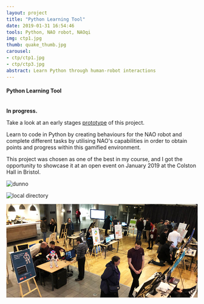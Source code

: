 ```yaml
---
layout: project
title: "Python Learning Tool"
date: 2019-01-31 16:54:46
tools: Python, NAO robot, NAOqi
img: ctp1.jpg
thumb: quake_thumb.jpg
carousel:
- ctp/ctp1.jpg
- ctp/ctp3.jpg
abstract: Learn Python through human-robot interactions
---
```

#### Python Learning Tool

<br><b>In progress.</b>

Take a look at an early stages [prototype](https://www.youtube.com/watch?v=2YFnfZBKT6Q) of this project.

Learn to code in Python by creating behaviours for the NAO robot and complete different tasks by utilising NAO's capabilities in order to obtain points and progress within this gamified environment.

This project was chosen as one of the best in my course, and I got the opportunity to showcase it at an open event on January 2019 at the Colston Hall in Bristol.

![dunno](AGPO93.github.io\assets\img\project\ctp2.jpg)

![local directory](E:\AGPO93.github.io\assets\img\project\ctp2.jpg)

![githubwebsite](https://github.com/AGPO93/AGPO93.github.io/blob/master/assets/img/project/ctp2.jpg)
